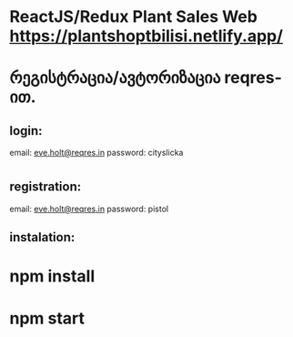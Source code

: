# ReactJS/Redux Plant Sales Web https://plantshoptbilisi.netlify.app/

# რეგისტრაცია/ავტორიზაცია reqres-ით.

## login:
email: eve.holt@reqres.in
password: cityslicka

#
## registration:
email: eve.holt@reqres.in
password: pistol


## instalation:
# npm install
# npm start

